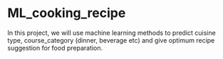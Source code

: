 # ML_cooking_recipe

In this project, we will use machine learning methods to predict cuisine type, course_category (dinner, beverage etc)
and give optimum recipe suggestion for food preparation.
